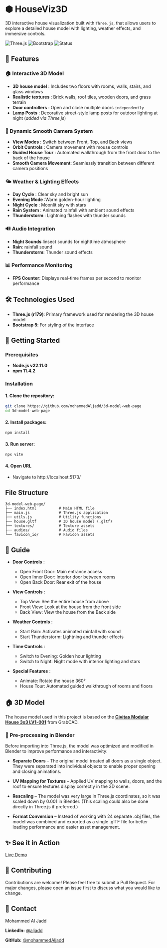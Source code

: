 # ⬢ HouseViz3D

3D interactive house visualization built with `Three.js`, that allows users to explore a detailed house model with lighting, weather effects, and immersive controls.

![Three.js](https://img.shields.io/badge/Three.js-r179-cyan)
![Bootstrap](https://img.shields.io/badge/Bootstrap-5-green)
![Status](https://img.shields.io/badge/Status-Live%20Demo-brightgreen)



## 🌟 Features

### 🏠 Interactive 3D Model

- **3D house model** : Includes two floors with rooms, walls, stairs, and glass windows
- **Realistic textures** : Brick walls, roof tiles, wooden doors, and grass terrain
- **Door controllers** : Open and close multiple doors `independently`
- **Lamp Posts** : Decorative street-style lamp posts for outdoor lighting at night (*added via Three.js*)


### 🎥 Dynamic Smooth Camera System

- **View Modes** : Switch between Front, Top, and Back views
- **Orbit Controls** : Camera movement with mouse controls
- **Guided House Tour** : Automated walkthrough from the front door to the back of the house
- **Smooth Camera Movement**: Seamlessly transition between different camera positions

### 🌤️ Weather & Lighting Effects


- **Day Cycle** : Clear sky and bright sun
- **Evening Mode** :Warm golden-hour lighting
- **Night Cycle** : Moonlit sky with stars
- **Rain System** : Animated rainfall with ambient sound effects
- **Thunderstorm** : Lightning flashes with thunder sounds

### 🔊 Audio Integration

- **Night Sounds**:Iinsect sounds for nighttime atmosphere
- **Rain**: rainfall sound
- **Thunderstorm**: Thunder sound effects

### 📊 Performance Monitoring

- **FPS Counter**: Displays real-time frames per second to monitor performance


## 🛠️ Technologies Used

- **Three.js (r179)**: Primary framework used for rendering the 3D house model
- **Bootstrap 5**: For styling of the interface


## 🚀 Getting Started


### Prerequisites

 - **Node.js v22.11.0**
 - **npm 11.4.2**

### Installation


#### 1. Clone the repository:

```bash
git clone https://github.com/mohammedAljadd/3d-model-web-page
cd 3d-model-web-page
```

#### 2. Install packages:

```bash
npm install
```

#### 3. Run server:

```bash
npx vite
```

#### 4. Open URL
- Navigate to http://localhost:5173/


## File Structure

```
3d-model-web-page/
├── index.html          # Main HTML file
├── main.js             # Three.js application
├── utils.js            # Utility functions
├── house.gltf          # 3D house model (.gltf)
├── textures/           # Texture assets
├── audios/             # Audio files
└── favicon_io/         # Favicon assets
```
## 📜 Guide

- **Door Controls** :

  - Open Front Door: Main entrance access
  - Open Inner Door: Interior door between rooms
  - Open Back Door: Rear exit of the house

- **View Controls** :

  - Top View: See the entire house from above
  - Front View: Look at the house from the front side
  - Back View: View the house from the Back side

- **Weather Controls** :

  - Start Rain: Activates animated rainfall with sound
  - Start Thunderstorm: Lightning and thunder effects

- **Time Controls** :

  - Switch to Evening: Golden hour lighting
  - Switch to Night: Night mode with interior lighting and stars

- **Special Features** :

  - Animate: Rotate the house 360°
  - House Tour: Automated guided walkthrough of rooms and floors


## 🏠 3D Model

The house model used in this project is based on the [**Civitas Modular House 3x3 LV1-001**](https://grabcad.com/library/civitas-modular-house-3x3-lv1-001-1) from GrabCAD.


### 🔧 Pre-processing in Blender

Before importing into Three.js, the model was optimized and modified in Blender to improve performance and interactivity:

- **Separate Doors** – The original model treated all doors as a single object. They were separated into individual objects to enable proper opening and closing animations.

- **UV Mapping for Textures** – Applied UV mapping to walls, doors, and the roof to ensure textures display correctly in the 3D scene.

- **Rescaling** – The model was very large in Three.js coordinates, so it was scaled down by 0.001 in Blender. (This scaling could also be done directly in Three.js if preferred.)

- **Format Conversion** – Instead of working with 24 separate .obj files, the model was combined and exported as a single .glTF file for better loading performance and easier asset management.


## ✨ See it in Action

[Live Demo](https://mohammedaljadd.github.io/3d-model-web-page/)


## 🤝 Contributing

Contributions are welcome! Please feel free to submit a Pull Request. For major changes, please open an issue first to discuss what you would like to change.

## 📧 Contact

Mohammed Al Jadd


**LinkedIn:** [@aljadd](https://www.linkedin.com/in/aljadd)

**GitHub:** [@mohammedAljadd](https://github.com/mohammedAljadd)



